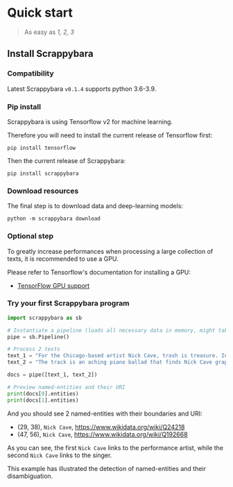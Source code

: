 # Quick start

> As easy as *1, 2, 3*

## Install Scrappybara

### Compatibility

Latest Scrappybara `v0.1.4` supports python 3.6-3.9.

### Pip install

Scrappybara is using Tensorflow v2 for machine learning.

Therefore you will need to install the current release of Tensorflow first:

```shell
pip install tensorflow
```

Then the current release of Scrappybara:

```shell
pip install scrappybara
```

### Download resources

The final step is to download data and deep-learning models:

```shell
python -m scrappybara download
```

### Optional step

To greatly increase performances when processing a large collection of texts, it is recommended to use a GPU.

Please refer to Tensorflow's documentation for installing a GPU:

* [TensorFlow GPU support](https://www.tensorflow.org/install/gpu)

### Try your first Scrappybara program 

```python
import scrappybara as sb

# Instantiate a pipeline (loads all necessary data in memory, might take few seconds)
pipe = sb.Pipeline()

# Process 2 texts
text_1 = "For the Chicago-based artist Nick Cave, trash is treasure. In his hands, the discarded detritus of everyday life becomes the foundational element of intricately layered artworks he calls Soundsuits."
text_2 = "The track is an aching piano ballad that finds Nick Cave grappling with loss, his lyrics visceral and blunt even as he keeps his piano playing and vocals soft and tender."

docs = pipe([text_1, text_2])

# Preview named-entities and their URI
print(docs[0].entities)
print(docs[1].entities)
```

And you should see 2 named-entities with their boundaries and URI:
- (29, 38), `Nick Cave`, https://www.wikidata.org/wiki/Q24218
- (47, 56), `Nick Cave`, https://www.wikidata.org/wiki/Q192668

As you can see, the first `Nick Cave` links to the performance artist, while the second `Nick Cave` links to the singer.

This example has illustrated the detection of named-entities and their disambiguation.
